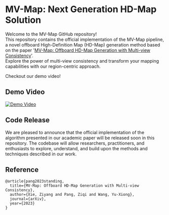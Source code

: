 # MV-Map: Next Generation HD-Map Solution
Welcome to the MV-Map GitHub repository!   
This repository contains the official implementation of the MV-Map pipeline, a novel offboard High-Definition Map (HD-Map) generation method based on the paper '[MV-Map: Offboard HD-Map Generation with Multi-view Consistency]()'.   
Explore the power of multi-view consistency and transform your mapping capabilities with our region-centric approach.

Checkout our demo video!
## Demo Video
[![Demo Video](https://img.youtube.com/vi/EmeiwVKtlhg/0.jpg)](https://www.youtube.com/embed/EmeiwVKtlhg) 

## Code Release
We are pleased to announce that the official implementation of the algorithm presented in our academic paper will be released soon in this repository. The codebase will allow researchers, practitioners, and enthusiasts to explore, understand, and build upon the methods and techniques described in our work.

## Reference
```
@article{pang2023standing,
  title={MV-Map: Offboard HD-Map Generation with Multi-view Consistency},
  author={Xie, Ziyang and Pang, Ziqi and Wang, Yu-Xiong},
  journal={arXiv},
  year={2023}
}
```
